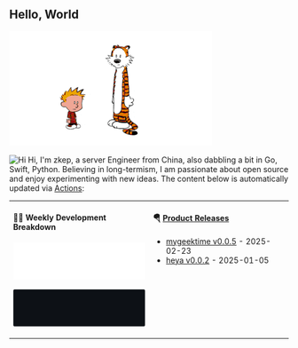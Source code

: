 ## Hello, World

![](https://raw.githubusercontent.com/zkep/zkep/master/images/calvin-and-hobbes.gif)

<img src='https://qpluspicture.oss-cn-beijing.aliyuncs.com/6LjjQA/Hi.gif' alt='Hi' width="24"/> Hi, I'm zkep, a server Engineer from China, also dabbling a bit in Go, Swift, Python.  Believing in long-termism, I am passionate about open source and enjoy experimenting with new ideas. The content below is automatically updated via <a href="https://github.com/zkep/zkep/actions" target="_blank">Actions</a>:

<table width="960px">
<tr>
<td valign="top" width="50%">

#### 🏊‍♂️ Weekly Development Breakdown

![light](https://raw.githubusercontent.com/zkep/zkep/master/images/wakatime_weekly_language_stats.svg#gh-light-mode-only)

![dark](https://raw.githubusercontent.com/zkep/zkep/master/images/wakatime_weekly_language_stats_black.svg#gh-dark-mode-only)

</td>
<td valign="top" width="50%">

#### 🪂 <a href="https://github.com/zkep/zkep/blob/master/releases.md" target="_blank">Product Releases</a>

<!-- recent_releases starts -->
* <a href='https://github.com/zkep/mygeektime/releases/tag/v0.0.5' target='_blank'>mygeektime v0.0.5</a> - 2025-02-23
* <a href='https://github.com/zkep/heya/releases/tag/v0.0.2' target='_blank'>heya v0.0.2</a> - 2025-01-05
<!-- recent_releases ends -->

</td>
</tr>

</table>
